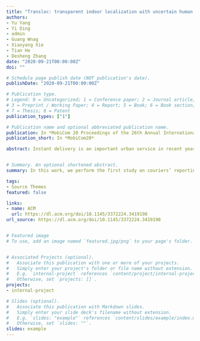 ```yaml
---
title: "Transloc: transparent indoor localization with uncertain human participation for instant delivery"
authors:
- Yu Yang
- Yi Ding
- admin
- Guang Wnag
- Xiaoyang Xie
- Tian He
- Desheng Zhang
date: "2020-09-21T00:00:00Z"
doi: ""

# Schedule page publish date (NOT publication's date).
publishDate: "2020-09-21T00:00:00Z"

# Publication type.
# Legend: 0 = Uncategorized; 1 = Conference paper; 2 = Journal article;
# 3 = Preprint / Working Paper; 4 = Report; 5 = Book; 6 = Book section;
# 7 = Thesis; 8 = Patent
publication_types: ["1"]

# Publication name and optional abbreviated publication name.
publication: In *MobiCom 20 Proceedings of the 26th Annual International Conference on Mobile Computing and Networking*
publication_short: In *MobiCom20*

abstract: Instant delivery is an important urban service in recent years because of the increasing demand. An important issue for delivery platforms is to keep updating the status of couriers especially the real-time locations, which is challenging when they are in an indoor environment. We argue the previous indoor localization techniques cannot be applied in the instant delivery scenario because they require extra deployed infrastructures and extensive labor work. In this work, we perform the couriers' indoor localization transparently in a predictive manner without extra actions of couriers by existing data from the platform including order progress reports and couriers' trajectories. Specifically, we present TransLoc to predict couriers' indoor locations by addressing two challenges including uncertain reporting behaviors and uncertain indoor mobility behaviors. Our key idea lies in two insights (i) couriers' behaviors are consistent in indoor/outdoor environments; (ii) localization, as a spatial inference problem, could be converted to a temporal inference problem. We evaluate TransLoc on 565 couriers from an instant delivery company, which improves baselines by at most 72%, and achieves a competitive result compared to a label-extensive approach. As a case study, we apply TransLoc to optimize the order dispatching strategy, which reduces the delivery time by 24%.


# Summary. An optional shortened abstract.
summary: In this work, we perform the first study on couriers’ reporting behaviors and indoor mobility for instant delivery services. We found most of their indoor/outdoor reporting behaviors are consistent, which motivates us to use machine learning models to correct their indoor reporting behaviors by the outdoor reporting model. Further, we design a symbolic mobility graph, which captures their indoor mobility without prior knowledge of the indoor environment. Based on the experiment results, our system can improve the localization accuracy by 64% and 72% compared with the Wi-Fi GPS-based method and competitive accuracy with the fingerprinting-based method. With a case study, our system helps the delivery platform reduce the courier redundant time by 24%;

tags:
- Source Themes
featured: false

links:
- name: ACM
  url: https://dl.acm.org/doi/10.1145/3372224.3419198
url_source: https://dl.acm.org/doi/10.1145/3372224.3419198


# Featured image
# To use, add an image named `featured.jpg/png` to your page's folder.


# Associated Projects (optional).
#   Associate this publication with one or more of your projects.
#   Simply enter your project's folder or file name without extension.
#   E.g. `internal-project` references `content/project/internal-project/index.md`.
#   Otherwise, set `projects: []`.
projects:
- internal-project

# Slides (optional).
#   Associate this publication with Markdown slides.
#   Simply enter your slide deck's filename without extension.
#   E.g. `slides: "example"` references `content/slides/example/index.md`.
#   Otherwise, set `slides: ""`.
slides: example
---
```


